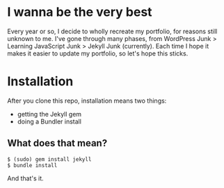 # I wanna be the very best
Every year or so, I decide to wholly recreate my portfolio, for reasons still unknown to me. I've gone through many phases, from WordPress Junk > Learning JavaScript Junk > Jekyll Junk (currently). Each time I hope it makes it easier to update my portfolio, so let's hope this sticks.

# Installation
After you clone this repo, installation means two things:
- getting the Jekyll gem
- doing a Bundler install

## What does that mean?
    $ (sudo) gem install jekyll
    $ bundle install

And that's it.
